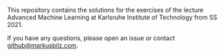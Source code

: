 This repository contains the solutions for the exercises of the lecture Advanced Machine Learning at Karlsruhe Institute of Technology from SS 2021.

If you have any questions, please open an issue or contact github@markusbilz.com.
